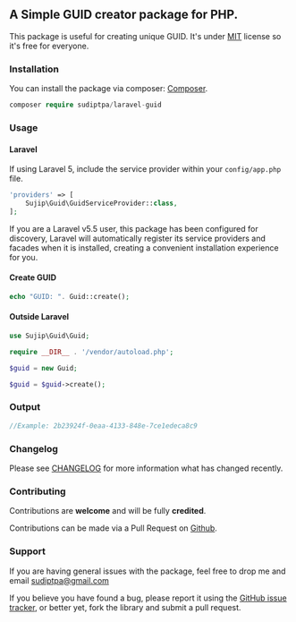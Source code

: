 ## A Simple GUID creator package for PHP.

This package is useful for creating unique GUID. It's under [MIT](https://github.com/sudiptpa/laravel-guid/LICENSE) license so it's free for everyone.

### Installation

You can install the package via composer: [Composer](http://getcomposer.org/).

```php
composer require sudiptpa/laravel-guid
```

### Usage

#### Laravel
If using Laravel 5, include the service provider within your `config/app.php` file.

```php
'providers' => [
    Sujip\Guid\GuidServiceProvider::class,
];
```
If you are a Laravel v5.5 user, this package has been configured for discovery, Laravel will automatically register its service providers and facades when it is installed, creating a convenient installation experience for you.

#### Create GUID

```php
echo "GUID: ". Guid::create();

```

#### Outside Laravel

```php
use Sujip\Guid\Guid;

require __DIR__ . '/vendor/autoload.php';

$guid = new Guid;

$guid = $guid->create();

````

### Output

```php
//Example: 2b23924f-0eaa-4133-848e-7ce1edeca8c9

```

### Changelog

Please see [CHANGELOG](https://github.com/sudiptpa/laravel-guid/blob/master/CHANGELOG.md) for more information what has changed recently.

### Contributing

Contributions are **welcome** and will be fully **credited**.

Contributions can be made via a Pull Request on [Github](https://github.com/sudiptpa/laravel-guid).

### Support

If you are having general issues with the package, feel free to drop me and email [sudiptpa@gmail.com](mailto:sudiptpa@gmail.com)

If you believe you have found a bug, please report it using the [GitHub issue tracker](https://github.com/sudiptpa/laravel-guid/issues),
or better yet, fork the library and submit a pull request.
